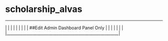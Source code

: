 # scholarship_alvas

---------------------------------------------------------
|                                                        |
|                                                        |
|                                                        |
|                                                        |
|            ##Edit Admin Dashboard Panel Only           |
|                                                        |
|                                                        |
|                                                        |
|________________________________________________________|
